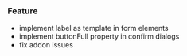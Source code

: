 ### Feature

- implement label as template in form elements
- implement buttonFull property in confirm dialogs
- fix addon issues

